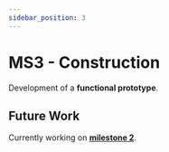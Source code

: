 ```yaml
---
sidebar_position: 3
---
```


# MS3 - Construction

Development of a **functional prototype**.

## Future Work

Currently working on **[milestone 2](ms2)**.